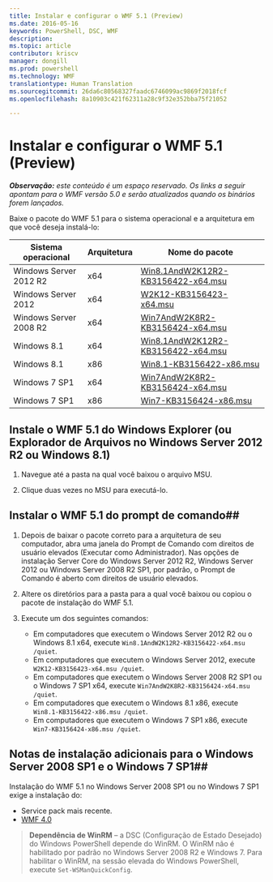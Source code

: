 ```yaml
---
title: Instalar e configurar o WMF 5.1 (Preview)
ms.date: 2016-05-16
keywords: PowerShell, DSC, WMF
description: 
ms.topic: article
contributor: kriscv
manager: dongill
ms.prod: powershell
ms.technology: WMF
translationtype: Human Translation
ms.sourcegitcommit: 26da6c80568327faadc6746099ac9869f2018fcf
ms.openlocfilehash: 8a10903c421f62311a28c9f32e352bba75f21052

---
```


# Instalar e configurar o WMF 5.1 (Preview) #

***Observação:*** 
*este conteúdo é um espaço reservado. Os links a seguir apontam para o WMF versão 5.0 e serão atualizados quando os binários forem lançados.*

Baixe o pacote do WMF 5.1 para o sistema operacional e a arquitetura em que você deseja instalá-lo:

| Sistema operacional       | Arquitetura | Nome do pacote              |
|------------------------|--------------|---------------------------|
| Windows Server 2012 R2 | x64      | [Win8.1AndW2K12R2-KB3156422-x64.msu](http://go.microsoft.com/fwlink/?LinkId=717507) |
| Windows Server 2012    | x64      | [W2K12-KB3156423-x64.msu](http://go.microsoft.com/fwlink/?LinkId=717506) |
| Windows Server 2008 R2 | x64      | [Win7AndW2K8R2-KB3156424-x64.msu](http://go.microsoft.com/fwlink/?LinkId=717504) |
| Windows 8.1            | x64          | [Win8.1AndW2K12R2-KB3156422-x64.msu](http://go.microsoft.com/fwlink/?LinkId=717507) |
| Windows 8.1            | x86          | [Win8.1-KB3156422-x86.msu](http://go.microsoft.com/fwlink/?LinkID=717963) |
| Windows 7 SP1          | x64          | [Win7AndW2K8R2-KB3156424-x64.msu](http://go.microsoft.com/fwlink/?LinkId=717504) |
| Windows 7 SP1          | x86          | [Win7-KB3156424-x86.msu](http://go.microsoft.com/fwlink/?LinkID=717962) |


## Instale o WMF 5.1 do Windows Explorer (ou Explorador de Arquivos no Windows Server 2012 R2 ou Windows 8.1)

1. Navegue até a pasta na qual você baixou o arquivo MSU.

2. Clique duas vezes no MSU para executá-lo.

## Instalar o WMF 5.1 do prompt de comando##

1. Depois de baixar o pacote correto para a arquitetura de seu computador, abra uma janela do Prompt de Comando com direitos de usuário elevados (Executar como Administrador). Nas opções de instalação Server Core do Windows Server 2012 R2, Windows Server 2012 ou Windows Server 2008 R2 SP1, por padrão, o Prompt de Comando é aberto com direitos de usuário elevados.

2. Altere os diretórios para a pasta para a qual você baixou ou copiou o pacote de instalação do WMF 5.1.

3. Execute um dos seguintes comandos:
    - Em computadores que executem o Windows Server 2012 R2 ou o Windows 8.1 x64, execute `Win8.1AndW2K12R2-KB3156422-x64.msu /quiet`.
    - Em computadores que executem o Windows Server 2012, execute `W2K12-KB3156423-x64.msu /quiet`.
    - Em computadores que executem o Windows Server 2008 R2 SP1 ou o Windows 7 SP1 x64, execute `Win7AndW2K8R2-KB3156424-x64.msu /quiet`.
    - Em computadores que executem o Windows 8.1 x86, execute `Win8.1-KB3156422-x86.msu /quiet`.
    - Em computadores que executem o Windows 7 SP1 x86, execute `Win7-KB3156424-x86.msu /quiet`.

## Notas de instalação adicionais para o Windows Server 2008 SP1 e o Windows 7 SP1##
Instalação do WMF 5.1 no Windows Server 2008 SP1 ou no Windows 7 SP1 exige a instalação do:
- Service pack mais recente.
- [WMF 4.0](http://www.microsoft.com/en-us/download/details.aspx?id=40855)

> **Dependência de WinRM** – a DSC (Configuração de Estado Desejado) do Windows PowerShell depende do WinRM. O WinRM não é habilitado por padrão no Windows Server 2008 R2 e Windows 7. Para habilitar o WinRM, na sessão elevada do Windows PowerShell, execute `Set-WSManQuickConfig`.




<!--HONumber=Jul16_HO2-->


